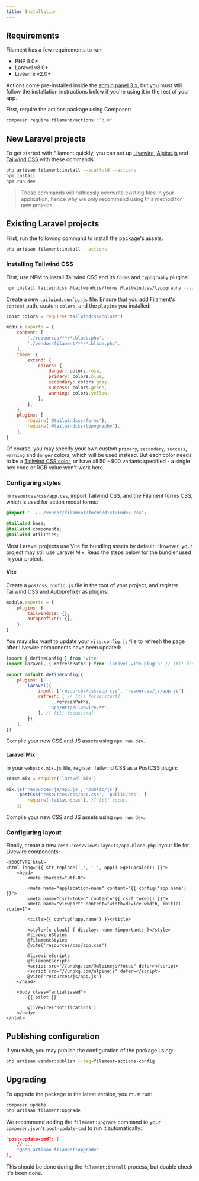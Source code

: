 ```yaml
---
title: Installation
---
```


## Requirements

Filament has a few requirements to run:

- PHP 8.0+
- Laravel v8.0+
- Livewire v2.0+

Actions come pre-installed inside the [admin panel 3.x](/docs/admin/3.x), but you must still follow the installation instructions below if you're using it in the rest of your app.

First, require the actions package using Composer:

```bash
composer require filament/actions:"^3.0"
```

## New Laravel projects

To get started with Filament quickly, you can set up [Livewire](https://laravel-livewire.com), [Alpine.js](https://alpinejs.dev) and [Tailwind CSS](https://tailwindcss.com) with these commands:

```bash
php artisan filament:install --scaffold --actions
npm install
npm run dev
```

> These commands will ruthlessly overwrite existing files in your application, hence why we only recommend using this method for new projects.

## Existing Laravel projects

First, run the following command to install the package's assets:

```bash
php artisan filament:install --actions
```

### Installing Tailwind CSS

First, use NPM to install Tailwind CSS and its `forms` and `typography` plugins:

```bash
npm install tailwindcss @tailwindcss/forms @tailwindcss/typography --save-dev
```

Create a new `tailwind.config.js` file. Ensure that you add Filament's `content` path, custom `colors`, and the `plugins` you installed:

```js
const colors = require('tailwindcss/colors')

module.exports = {
    content: [
        './resources/**/*.blade.php',
        './vendor/filament/**/*.blade.php',
    ],
    theme: {
        extend: {
            colors: {
                danger: colors.rose,
                primary: colors.blue,
                secondary: colors.gray,
                success: colors.green,
                warning: colors.yellow,
            },
        },
    },
    plugins: [
        require('@tailwindcss/forms'),
        require('@tailwindcss/typography'),
    ],
}
```

Of course, you may specify your own custom `primary`, `secondary`, `success`, `warning` and `danger` colors, which will be used instead. But each color needs to be a [Tailwind CSS color](https://tailwindcss.com/docs/customizing-colors#color-palette-reference), or have all 50 - 900 variants specified - a single hex code or RGB value won't work here.

### Configuring styles

In `resources/css/app.css`, import Tailwind CSS, and the Filament forms CSS, which is used for action modal forms:

```css
@import '../../vendor/filament/forms/dist/index.css';

@tailwind base;
@tailwind components;
@tailwind utilities;
```

Most Laravel projects use Vite for bundling assets by default. However, your project may still use Laravel Mix. Read the steps below for the bundler used in your project.

#### Vite

Create a `postcss.config.js` file in the root of your project, and register Tailwind CSS and Autoprefixer as plugins:

```js
module.exports = {
    plugins: {
        tailwindcss: {},
        autoprefixer: {},
    },
}
```

You may also want to update your `vite.config.js` file to refresh the page after Livewire components have been updated:

```js
import { defineConfig } from 'vite'
import laravel, { refreshPaths } from 'laravel-vite-plugin' // [tl! focus]

export default defineConfig({
    plugins: [
        laravel({
            input: ['resources/css/app.css', 'resources/js/app.js'],
            refresh: [ // [tl! focus:start]
                ...refreshPaths,
                'app/Http/Livewire/**',
            ], // [tl! focus:end]
        }),
    ],
})
```

Compile your new CSS and JS assets using `npm run dev`.

#### Laravel Mix

In your `webpack.mix.js` file, register Tailwind CSS as a PostCSS plugin:

```js
const mix = require('laravel-mix')

mix.js('resources/js/app.js', 'public/js')
    .postCss('resources/css/app.css', 'public/css', [
        require('tailwindcss'), // [tl! focus]
    ])
```

Compile your new CSS and JS assets using `npm run dev`.

### Configuring layout

Finally, create a new `resources/views/layouts/app.blade.php` layout file for Livewire components:

```blade
<!DOCTYPE html>
<html lang="{{ str_replace('_', '-', app()->getLocale()) }}">
    <head>
        <meta charset="utf-8">

        <meta name="application-name" content="{{ config('app.name') }}">
        <meta name="csrf-token" content="{{ csrf_token() }}">
        <meta name="viewport" content="width=device-width, initial-scale=1">

        <title>{{ config('app.name') }}</title>

        <style>[x-cloak] { display: none !important; }</style>
        @livewireStyles
        @filamentStyles
        @vite('resources/css/app.css')

        @livewireScripts
        @filamentScripts
        <script src="//unpkg.com/@alpinejs/focus" defer></script>
        <script src="//unpkg.com/alpinejs" defer></script>
        @vite('resources/js/app.js')
    </head>

    <body class="antialiased">
        {{ $slot }}

        @livewire('notifications')
    </body>
</html>
```

## Publishing configuration

If you wish, you may publish the configuration of the package using:

```bash
php artisan vendor:publish --tag=filament-actions-config
```

## Upgrading

To upgrade the package to the latest version, you must run:

```bash
composer update
php artisan filament:upgrade
```

We recommend adding the `filament:upgrade` command to your `composer.json`'s `post-update-cmd` to run it automatically:

```json
"post-update-cmd": [
    // ...
    "@php artisan filament:upgrade"
],
```

This should be done during the `filament:install` process, but double check it's been done.